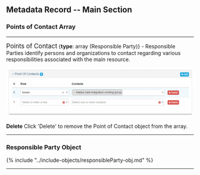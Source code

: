 ## Metadata Record -- Main Section
### Points of Contact Array
---

<span class="md-panel" style="font-size: larger">Points of Contact</span> <i class="fa fa-asterisk required" title="Required"> </i> {**type**: array (<span class="md-panel">Responsible Party</span>)} - Responsible Parties identify persons and organizations to contact regarding various responsibilities associated with the main resource. 

![Points of Contact Panel](/assets/reference/edit-objects/poc.png)

<strong class="btn btn-danger btn-xs"> <i class="fa fa-times"> </i> Delete</strong> Click 'Delete' to remove the <span class="md-panel">Point of Contact</span> object from the array.

---

### Responsible Party Object

{% include "../include-objects/responsibleParty-obj.md" %}

---
